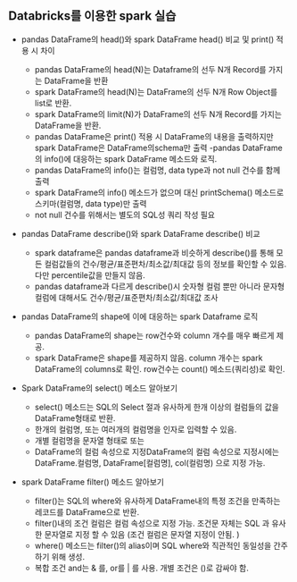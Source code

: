 ## Databricks를 이용한 spark 실습
- pandas DataFrame의 head()와 spark DataFrame head() 비교 및 print() 적용 시 차이
  - pandas DataFrame의 head(N)는 Dataframe의 선두 N개 Record를 가지는 DataFrame을 반환
  - spark DataFrame의 head(N)는 DataFrame의 선두 N개 Row Object를 list로 반환.
  - spark DataFrame의 limit(N)가 DataFrame의 선두 N개 Record를 가지는 DataFrame을 반환.
  - pandas DataFrame은 print() 적용 시 DataFrame의 내용을 출력하지만 spark DataFrame은 DataFrame의schema만 출력
-pandas DataFrame의 info()에 대응하는 spark DataFrame 메소드와 로직.
  - pandas DataFrame의 info()는 컬럼명, data type과 not null 건수를 함께 출력
  - spark DataFrame의 info() 메소드가 없으며 대신 printSchema() 메소드로 스키마(컬럼명, data type)만 출력
  - not null 건수를 위해서는 별도의 SQL성 쿼리 작성 필요
- pandas DataFrame describe()와 spark DataFrame describe() 비교
  - spark dataframe은 pandas dataframe과 비슷하게 describe()를 통해 모든 컬럼값들의 건수/평균/표준편차/최소값/최대값 등의 정보를 확인할 수 있음. 다만 percentile값을 만들지 않음.
  - pandas dataframe과 다르게 describe()시 숫자형 컬럼 뿐만 아니라 문자형 컬럼에 대해서도 건수/평균/표준편차/최소값/최대값 조사
- pandas DataFrame의 shape에 이에 대응하는 spark Dataframe 로직

  - pandas DataFrame의 shape는 row건수와 column 개수를 매우 빠르게 제공.
  - spark DataFrame은 shape를 제공하지 않음. column 개수는 spark DataFrame의 columns로 확인. row건수는 count() 메소드(쿼리성)로 확인.
- Spark DataFrame의 select() 메소드 알아보기
  - select() 메소드는 SQL의 Select 절과 유사하게 한개 이상의 컬럼들의 값을 DataFrame형태로 반환.
  - 한개의 컬럼명, 또는 여러개의 컬럼명을 인자로 입력할 수 있음.
  - 개별 컬럼명을 문자열 형태로 또는 
  - DataFrame의 컬럼 속성으로 지정DataFrame의 컬럼 속성으로 지정시에는 DataFrame.컬럼명, DataFrame[컬럼명], col(컬럼명) 으로 지정 가능.
- spark DataFrame filter() 메소드 알아보기
  - filter()는 SQL의 where와 유사하게 DataFrame내의 특정 조건을 만족하는 레코드를 DataFrame으로 반환.
  - filter()내의 조건 컬럼은 컬럼 속성으로 지정 가능. 조건문 자체는 SQL 과 유사한 문자열로 지정 할 수 있음 (조건 컬럼은 문자열 지정이 안됨. )
  - where() 메소드는 filter()의 alias이며 SQL where와 직관적인 동일성을 간주하기 위해 생성.
  - 복합 조건 and는 & 를, or를 | 를 사용. 개별 조건은 ()로 감싸야 함.
